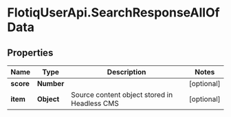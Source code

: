 # FlotiqUserApi.SearchResponseAllOfData

## Properties

Name | Type | Description | Notes
------------ | ------------- | ------------- | -------------
**score** | **Number** |  | [optional] 
**item** | **Object** | Source content object stored in Headless CMS | [optional] 


